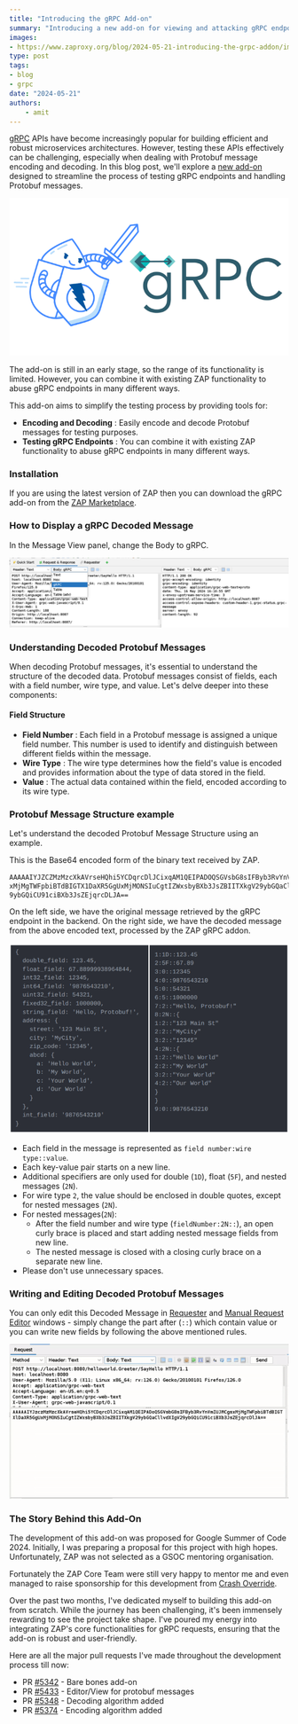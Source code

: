 ```yaml
---
title: "Introducing the gRPC Add-on"
summary: "Introducing a new add-on for viewing and attacking gRPC endpoints."
images:
- https://www.zaproxy.org/blog/2024-05-21-introducing-the-grpc-addon/images/0-blog-grpc-intro.png
type: post
tags:
- blog
- grpc
date: "2024-05-21"
authors:
    - amit
---
```

[gRPC](https://grpc.io/) APIs have become increasingly popular for building efficient and robust microservices architectures. 
However, testing these APIs effectively can be challenging, especially when dealing with Protobuf message encoding and decoding. 
In this blog post, we'll explore a [new add-on](/docs/desktop/addons/grpc-support/) designed to streamline the process of testing gRPC endpoints and handling Protobuf messages.

![ZAPbot attacking gRPC](images/0-blog-grpc-intro.png)

The add-on is still in an early stage, so the range of its functionality is limited. 
However, you can combine it with existing ZAP functionality to abuse gRPC endpoints in many different ways.

This add-on aims to simplify the testing process by providing tools for:

* **Encoding and Decoding** : Easily encode and decode Protobuf messages for testing purposes.
* **Testing gRPC Endpoints** : You can combine it with existing ZAP functionality to abuse gRPC endpoints in many different ways.

### Installation

If you are using the latest version of ZAP then you can download the gRPC add-on from the 
[ZAP Marketplace](/addons/).

### How to Display a gRPC Decoded Message

In the Message View panel, change the Body to gRPC.

![Displaying a gRPC decoded message](images/gRPCResponseBody.png)

### Understanding Decoded Protobuf Messages

When decoding Protobuf messages, it's essential to understand the structure of the decoded data. 
Protobuf messages consist of fields, each with a field number, wire type, and value. 
Let's delve deeper into these components:

#### Field Structure

* **Field Number** : Each field in a Protobuf message is assigned a unique field number. This number is used to identify and distinguish between different fields within the message.
* **Wire Type** : The wire type determines how the field's value is encoded and provides information about the type of data stored in the field.
* **Value** : The actual data contained within the field, encoded according to its wire type.

### Protobuf Message Structure example

Let's understand the decoded Protobuf Message Structure using an example.

This is the Base64 encoded form of the binary text received by ZAP.

```
AAAAAIYJZCZMzMzcXkAVrseHQhi5YCDqrcDlJCixqAM1QEIPADOQSGVsbG8sIFByb3RvYnVmIUJMCgs
xMjMgTWFpbiBTdBIGTX1DaXR5GgUxMjMONSIuCgtIZWxsbyBXb3JsZBIITXkgV29ybGQaCllvdXIgV2
9ybGQiCU91ciBXb3JsZEjqrcDLJA==
```

On the left side, we have the original message retrieved by the gRPC endpoint in the backend. On the right side, we have the decoded message from the above encoded text, processed by the ZAP gRPC addon.

![Encoded an decoded gRPC message](images/decoded.png)

* Each field in the message is represented as `field number:wire type::value`.
* Each key-value pair starts on a new line.
* Additional specifiers are only used for double (`1D`), float (`5F`), and nested messages (`2N`).
* For wire type `2`, the value should be enclosed in double quotes, except for nested messages (`2N`).
* For nested messages(`2N`):
  * After the field number and wire type (`fieldNumber:2N::`), an open curly brace is placed and start adding nested message fields from new line.
  * The nested message is closed with a closing curly brace on a separate new line.
* Please don't use unnecessary spaces.

### Writing and Editing Decoded Protobuf Messages

You can only edit this Decoded Message in [Requester](/docs/desktop/addons/requester/tab/) and [Manual Request Editor](/docs/desktop/addons/requester/dialogs/) windows - 
simply change the part after (`::`) which contain value or you can write new fields by following the above mentioned rules.

![Editing decoded gRPC message demo](images/EditDemo.gif)

### The Story Behind this Add-On

The development of this add-on was proposed for Google Summer of Code 2024. 
Initially, I was preparing a proposal for this project with high hopes. 
Unfortunately, ZAP was not selected as a GSOC mentoring organisation. 

Fortunately the ZAP Core Team were still very happy to mentor me and even managed to raise sponsorship for this development from [Crash Override](https://crashoverride.com/?zap=web).

Over the past two months, I've dedicated myself to building this add-on from scratch. 
While the journey has been challenging, it's been immensely rewarding to see the project take shape. 
I've poured my energy into integrating ZAP's core functionalities for gRPC requests, ensuring that the add-on is robust and user-friendly.

Here are all the major pull requests I've made throughout the development process till now:

* PR [#5342](https://github.com/zaproxy/zap-extensions/pull/5342) - Bare bones add-on
* PR [#5433](https://github.com/zaproxy/zap-extensions/pull/5344) - Editor/View for protobuf messages
* PR [#5348](https://github.com/zaproxy/zap-extensions/pull/5348) - Decoding algorithm added
* PR [#5374](https://github.com/zaproxy/zap-extensions/pull/5374) - Encoding algorithm added
